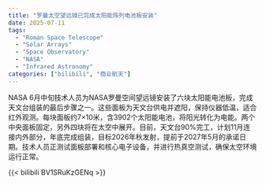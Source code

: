 ```yaml
---
title: "罗曼太空望远镜已完成太阳能阵列电池板安装"
date: 2025-07-11
tags:
  - "Roman Space Telescope"
  - "Solar Arrays"
  - "Space Observatory"
  - "NASA"
  - "Infrared Astronomy"
categories: ["bilibili", "商业航天"]
---
```


NASA
6月中旬技术人员为NASA罗曼空间望远镜安装了六块太阳能电池板，完成天文台组装的最后步骤之一。这些面板为天文台供电并遮阳，保持仪器低温，适合红外观测。每块面板约7×10米，含3902个太阳能电池，将阳光转化为电能。两个中央面板固定，另外四块将在太空中展开。目前，天文台90%完工，计划11月连接内外部分，年底完成组装，目标2026年秋发射，提前于2027年5月的承诺日期。技术人员正测试面板部署和核心电子设备，并进行热真空测试，确保太空环境运行正常。

{{< bilibili BV1SRuKzGENq >}}